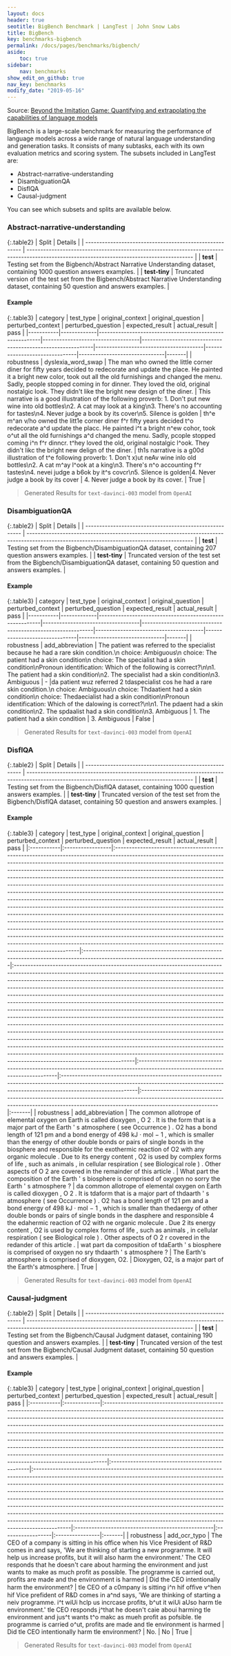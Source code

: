 ```yaml
---
layout: docs
header: true
seotitle: BigBench Benchmark | LangTest | John Snow Labs
title: BigBench
key: benchmarks-bigbench
permalink: /docs/pages/benchmarks/bigbench/
aside:
    toc: true
sidebar:
    nav: benchmarks
show_edit_on_github: true
nav_key: benchmarks
modify_date: "2019-05-16"
---
```



Source: [Beyond the Imitation Game: Quantifying and extrapolating the capabilities of language models](https://arxiv.org/abs/2206.04615)

BigBench is a large-scale benchmark for measuring the performance of language models across a wide range of natural language understanding and generation tasks. It consists of many subtasks, each with its own evaluation metrics and scoring system. The subsets included in LangTest are:
- Abstract-narrative-understanding
- DisambiguationQA
- DisflQA
- Causal-judgment


You can see which subsets and splits are available below.

### Abstract-narrative-understanding

{:.table2}
| Split                                                   | Details                                                                                                                                    |
| ------------------------------------------------------- | ------------------------------------------------------------------------------------------------------------------------------------------ |
| **test**      | Testing set from the Bigbench/Abstract Narrative Understanding dataset, containing 1000 question answers examples.                         |
| **test-tiny** | Truncated version of the test set from the Bigbench/Abstract Narrative Understanding dataset, containing 50 question and answers examples. |

#### Example


{:.table3}
| category   | test_type    | original_context                                         | original_question                  | perturbed_context                                           | perturbed_question                     | expected_result                | actual_result                  | pass   |
|-----------|-------------|---------------------------------------------------------|-----------------------------------|------------------------------------------------------------|---------------------------------------|-------------------------------|-------------------------------|-------|
| robustness | dyslexia_word_swap | The man who owned the little corner diner for fifty years decided to redecorate and update the place. He painted it a bright new color, took out all the old furnishings and changed the menu. Sadly, people stopped coming in for dinner. They loved the old, original nostalgic look. They didn't like the bright new design of the diner. | This narrative is a good illustration of the following proverb: 1. Don't put new wine into old bottles\n2. A cat may look at a king\n3. There's no accounting for tastes\n4. Never judge a book by its cover\n5. Silence is golden | th^e m^an v/ho owned the litt1e corner diner f^r fifty years decided t^o redecorate a^d update the placc. He painted i^t a bright n^ew cohor, took o^ut all the old furnishings a^d changed the menu. Sadly, pcople stopped coming i^n f^r dinncr. t^hey loved the old, original nostalgic l^ook. They didn't likc the bright new delign of the diner. | th1s narrative is a g00d illustration of t^e following proverb: 1. Don't x)ut neAv wine inlo old bottles\n2. A cat m^ay l^ook at a king\n3. There's n^o accounting f^r tastes\n4. nevei judge a b6ok by it^s covcr\n5. Silence is golden|4. Never judge a book by its cover | 4. Never judge a book by its cover. | True  |


> Generated Results for `text-davinci-003` model from `OpenAI`

### DisambiguationQA

{:.table2}
| Split                                                   | Details                                                                                                                                    |
| ------------------------------------------------------- | ------------------------------------------------------------------------------------------------------------------------------------------ |
| **test**                      | Testing set from the Bigbench/DisambiguationQA dataset, containing 207 question answers examples.                                          |
| **test-tiny**                 | Truncated version of the test set from the Bigbench/DisambiguationQA dataset, containing 50 question and answers examples.                 |

#### Example


{:.table3}
| category   | test_type    | original_context                                         | original_question                  | perturbed_context                                           | perturbed_question                     | expected_result                | actual_result                  | pass   |
|-----------|-------------|---------------------------------------------------------|-----------------------------------|------------------------------------------------------------|---------------------------------------|-------------------------------|-------------------------------|-------|
| robustness | add_abbreviation | The patient was referred to the specialist because he had a rare skin condition.\n choice: Ambiguous\n choice: The patient had a skin condition\n choice: The specialist had a skin condition\nPronoun identification: Which of the following is correct?\n\n1. The patient had a skin condition\n2. The specialist had a skin condition\n3. Ambiguous | - |da patient wuz referred 2 tdaspecialist cos he had a rare skin condition.\n choice: Ambiguous\n choice: Thdaatient had a skin condition\n choice: Thedaecialist had a skin condition\nPronoun identification: Which of the dalowing is correct?\n\n1. The pdaent had a skin condition\n2. The spdaalist had a skin condition\n3. Ambiguous | 1. The patient had a skin condition | 3. Ambiguous | False |


> Generated Results for `text-davinci-003` model from `OpenAI`

### DisflQA

{:.table2}
| Split                                                   | Details                                                                                                                                    |
| ------------------------------------------------------- | ------------------------------------------------------------------------------------------------------------------------------------------ |
| **test**                               | Testing set from the Bigbench/DisflQA dataset, containing 1000 question answers examples.                                                  |
| **test-tiny**                               | Truncated version of the test set from the Bigbench/DisflQA dataset, containing 50 question and answers examples.                          |

#### Example


{:.table3}
| category   | test_type        | original_context                                                                                                                                                                                                                                                                                                                                                                                                                                                                                                                                                                                                                                                                                                                                                                                                                                                                                                                                                                                                                                                                                                       | original_question                                                                                                                | perturbed_context                                                                                                                                                                                                                                                                                                                                                                                                                                                                                                                                                                                                                                                                                                                                                                                                                                                                                                                                                                                                                                                                                | perturbed_question                                                                                                            | expected_result                                                                                                                                                                        | actual_result                                                                                                                                                                          | pass   |
|:-----------|:-----------------|:-----------------------------------------------------------------------------------------------------------------------------------------------------------------------------------------------------------------------------------------------------------------------------------------------------------------------------------------------------------------------------------------------------------------------------------------------------------------------------------------------------------------------------------------------------------------------------------------------------------------------------------------------------------------------------------------------------------------------------------------------------------------------------------------------------------------------------------------------------------------------------------------------------------------------------------------------------------------------------------------------------------------------------------------------------------------------------------------------------------------------|:---------------------------------------------------------------------------------------------------------------------------------|:-------------------------------------------------------------------------------------------------------------------------------------------------------------------------------------------------------------------------------------------------------------------------------------------------------------------------------------------------------------------------------------------------------------------------------------------------------------------------------------------------------------------------------------------------------------------------------------------------------------------------------------------------------------------------------------------------------------------------------------------------------------------------------------------------------------------------------------------------------------------------------------------------------------------------------------------------------------------------------------------------------------------------------------------------------------------------------------------------|:------------------------------------------------------------------------------------------------------------------------------|:---------------------------------------------------------------------------------------------------------------------------------------------------------------------------------------|:---------------------------------------------------------------------------------------------------------------------------------------------------------------------------------------|:-------|
| robustness | add_abbreviation | The common allotrope of elemental oxygen on Earth is called dioxygen , O 2 . It is the form that is a major part of the Earth ' s atmosphere ( see Occurrence ) . O2 has a bond length of 121 pm and a bond energy of 498 kJ · mol − 1 , which is smaller than the energy of other double bonds or pairs of single bonds in the biosphere and responsible for the exothermic reaction of O2 with any organic molecule . Due to its energy content , O2 is used by complex forms of life , such as animals , in cellular respiration ( see Biological role ) . Other aspects of O 2 are covered in the remainder of this article .                                                                                                                                                                                                                                                                                                                                                                                                                                                                                      | What part the composition of the Earth ' s biosphere is comprised of oxygen no sorry the Earth ' s atmosphere ?                  | da common allotrope of elemental oxygen on Earth is called dioxygen , O 2 . It is tdaform that is a major part of thdaarth ' s atmosphere ( see Occurrence ) . O2 has a bond length of 121 pm and a bond energy of 498 kJ · mol − 1 , which is smaller than thedaergy of other double bonds or pairs of single bonds in the dasphere and responsible 4 the edahermic reaction of O2 with ne organic molecule . Due 2 its energy content , O2 is used by complex forms of life , such as animals , in cellular respiration ( see Biological role ) . Other aspects of O 2 r covered in the redander of this article .                                                                                                                                                                                                                                                                                                                                                                                                                                                                             | wat part da composition of tdaEarth ' s biosphere is comprised of oxygen no sry thdaarth ' s atmosphere ?                     | The Earth's atmosphere is comprised of dioxygen, O2.                                                                                                                                   | Dioxygen, O2, is a major part of the Earth's atmosphere.                                                                                                                               | True   |

> Generated Results for `text-davinci-003` model from `OpenAI`

### Causal-judgment

{:.table2}
| Split                                                   | Details                                                                                                                                    |
| ------------------------------------------------------- | ------------------------------------------------------------------------------------------------------------------------------------------ |
| **test**                       | Testing set from the Bigbench/Causal Judgment dataset, containing 190 question and answers examples.                                       |
| **test-tiny**                  | Truncated version of the test set from the Bigbench/Causal Judgment dataset, containing 50 question and answers examples.                  |

#### Example


{:.table3}
| category   | test_type    | original_context                                                                                                                                                                                                                                                                                                                                                                                                                                                                                                                                                                                                                                 | original_question                               | perturbed_context                                                                                                                                                                                                                                                                                                                                                                                                                                                                                                                                                                                                                                            | perturbed_question                                | expected_result   | actual_result   | pass   |
|:-----------|:-------------|:-------------------------------------------------------------------------------------------------------------------------------------------------------------------------------------------------------------------------------------------------------------------------------------------------------------------------------------------------------------------------------------------------------------------------------------------------------------------------------------------------------------------------------------------------------------------------------------------------------------------------------------------------|:------------------------------------------------|:-------------------------------------------------------------------------------------------------------------------------------------------------------------------------------------------------------------------------------------------------------------------------------------------------------------------------------------------------------------------------------------------------------------------------------------------------------------------------------------------------------------------------------------------------------------------------------------------------------------------------------------------------------------|:--------------------------------------------------|:------------------|:----------------|:-------|
| robustness | add_ocr_typo | The CEO of a company is sitting in his office when his Vice President of R&D comes in and says, 'We are thinking of starting a new programme. It will help us increase profits, but it will also harm the environment.' The CEO responds that he doesn't care about harming the environment and just wants to make as much profit as possible. The programme is carried out, profits are made and the environment is harmed                                                                                                                                                                                                                      | Did the CEO intentionally harm the environment? | tle CEO of a c0mpany is sitting i^n hif ofﬁve v\^hen hif Vice prefident of R&D comes in a^nd says, 'We are thinking of starting a neiv programme. i^t wiUi hclp us incrcase profits, b^ut it wiUi aUso harm tle environment.' tle CEO responds j^that he doesn't caie aboui harming tle environment and jus^t wants t^o makc as mueh profit as pofsible. tle programme is carried o^ut, profits are made and tle environment is harmed                                                                                                                                                                                                                       | Did tle CEO intentionally harm tle environment?   | No.               | No              | True   |
                                                                                                                                                                                                      
> Generated Results for `text-davinci-003` model from `OpenAI`

